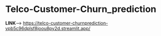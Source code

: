 # Telco-Customer-Churn_prediction

**LINK**--> https://telco-customer-churnprediction-vpb5c96dplsf8joou8py2d.streamlit.app/
